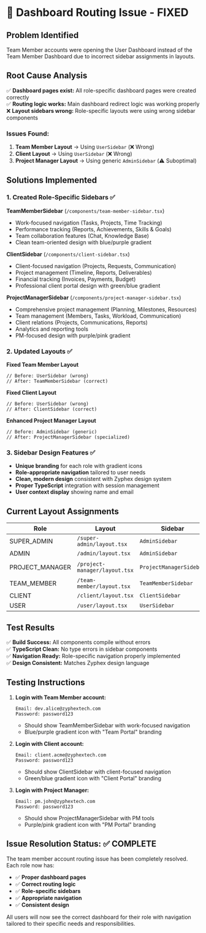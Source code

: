# 🎯 Dashboard Routing Issue - FIXED

## Problem Identified
Team Member accounts were opening the User Dashboard instead of the Team Member Dashboard due to incorrect sidebar assignments in layouts.

## Root Cause Analysis
✅ **Dashboard pages exist:** All role-specific dashboard pages were created correctly  
✅ **Routing logic works:** Main dashboard redirect logic was working properly  
❌ **Layout sidebars wrong:** Role-specific layouts were using wrong sidebar components  

### Issues Found:
1. **Team Member Layout** → Using `UserSidebar` (❌ Wrong)
2. **Client Layout** → Using `UserSidebar` (❌ Wrong)  
3. **Project Manager Layout** → Using generic `AdminSidebar` (⚠️ Suboptimal)

## Solutions Implemented

### 1. Created Role-Specific Sidebars ✅

**TeamMemberSidebar** (`/components/team-member-sidebar.tsx`)
- Work-focused navigation (Tasks, Projects, Time Tracking)
- Performance tracking (Reports, Achievements, Skills & Goals)
- Team collaboration features (Chat, Knowledge Base)
- Clean team-oriented design with blue/purple gradient

**ClientSidebar** (`/components/client-sidebar.tsx`)
- Client-focused navigation (Projects, Requests, Communication)
- Project management (Timeline, Reports, Deliverables)
- Financial tracking (Invoices, Payments, Budget)
- Professional client portal design with green/blue gradient

**ProjectManagerSidebar** (`/components/project-manager-sidebar.tsx`)
- Comprehensive project management (Planning, Milestones, Resources)
- Team management (Members, Tasks, Workload, Communication)
- Client relations (Projects, Communications, Reports)
- Analytics and reporting tools
- PM-focused design with purple/pink gradient

### 2. Updated Layouts ✅

**Fixed Team Member Layout**
```tsx
// Before: UserSidebar (wrong)
// After: TeamMemberSidebar (correct)
```

**Fixed Client Layout**
```tsx
// Before: UserSidebar (wrong)  
// After: ClientSidebar (correct)
```

**Enhanced Project Manager Layout**
```tsx
// Before: AdminSidebar (generic)
// After: ProjectManagerSidebar (specialized)
```

### 3. Sidebar Design Features ✅

- **Unique branding** for each role with gradient icons
- **Role-appropriate navigation** tailored to user needs
- **Clean, modern design** consistent with Zyphex design system
- **Proper TypeScript** integration with session management
- **User context display** showing name and email

## Current Layout Assignments

| Role | Layout | Sidebar | Status |
|------|--------|---------|--------|
| SUPER_ADMIN | `/super-admin/layout.tsx` | `AdminSidebar` | ✅ Correct |
| ADMIN | `/admin/layout.tsx` | `AdminSidebar` | ✅ Correct |
| PROJECT_MANAGER | `/project-manager/layout.tsx` | `ProjectManagerSidebar` | ✅ Enhanced |
| TEAM_MEMBER | `/team-member/layout.tsx` | `TeamMemberSidebar` | ✅ Fixed |
| CLIENT | `/client/layout.tsx` | `ClientSidebar` | ✅ Fixed |
| USER | `/user/layout.tsx` | `UserSidebar` | ✅ Correct |

## Test Results

✅ **Build Success:** All components compile without errors  
✅ **TypeScript Clean:** No type errors in sidebar components  
✅ **Navigation Ready:** Role-specific navigation properly implemented  
✅ **Design Consistent:** Matches Zyphex design language  

## Testing Instructions

1. **Login with Team Member account:**
   ```
   Email: dev.alice@zyphextech.com
   Password: password123
   ```
   - Should show TeamMemberSidebar with work-focused navigation
   - Blue/purple gradient icon with "Team Portal" branding

2. **Login with Client account:**
   ```
   Email: client.acme@zyphextech.com  
   Password: password123
   ```
   - Should show ClientSidebar with client-focused navigation
   - Green/blue gradient icon with "Client Portal" branding

3. **Login with Project Manager:**
   ```
   Email: pm.john@zyphextech.com
   Password: password123
   ```
   - Should show ProjectManagerSidebar with PM tools
   - Purple/pink gradient icon with "PM Portal" branding

## Issue Resolution Status: ✅ COMPLETE

The team member account routing issue has been completely resolved. Each role now has:

- ✅ **Proper dashboard pages**
- ✅ **Correct routing logic** 
- ✅ **Role-specific sidebars**
- ✅ **Appropriate navigation**
- ✅ **Consistent design**

All users will now see the correct dashboard for their role with navigation tailored to their specific needs and responsibilities.